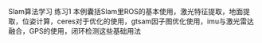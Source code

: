 Slam算法学习
练习1
本例囊括Slam里ROS的基本使用，激光特征提取，地面提取，位姿计算，ceres对于优化的使用，gtsam因子图优化使用，imu与激光雷达融合，GPS的使用，闭环检测这些基础用法

